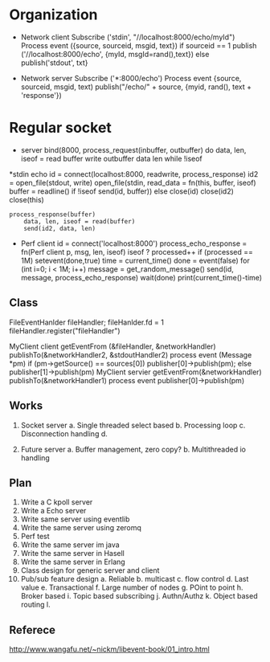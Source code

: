 Organization
===================


* Network client
	Subscribe ('stdin', "//localhost:8000/echo/myId")
	Process event ({source, sourceid, msgid, text})
		if sourceid == 1
			publish ('//localhost:8000/echo', {myId, msgId=rand(),text})
		else 
			publish('stdout', txt}


* Network server
	Subscribe ('*:8000/echo')
	Process event {source, sourceid, msgid, text)
		publish("/echo/" + source, {myid, rand(), text + 'response'})

Regular socket
======================
* server
	bind(8000, 
		process_request(inbuffer, outbuffer)
			do
				data, len, iseof = read buffer
				write outbuffer data len
			while !iseof

*stdin echo 
	id = connect(localhost:8000, readwrite, process_response)
	id2 = open_file(stdout, write)
	open_file(stdin, read_data = 
		fn(this, buffer, iseof)
			buffer = readline()
			if !iseof
				send(id, buffer))
			else 
				close(id)
				close(id2)
				close(this)

	process_response(buffer)
		data, len, iseof = read(buffer)
		send(id2, data, len)
	
* Perf client
	id = connect('localhost:8000')
	process_echo_response = fn(Perf client p, msg, len, iseof)
		iseof ? processed++
		if (processed == 1M)
			setevent(done,true)
	time = current_time()
	done = event(false)
	for (int i=0; i < 1M; i++)
		message = get_random_message()
		send(id, message, process_echo_response)
	wait(done)
	print(current_time()-time)
		
		
Class
--------------------
FileEventHanlder fileHandler;
fileHanlder.fd = 1
fileHandler.register("fileHandler")

MyClient client 
	getEventFrom (&fileHandler, &networkHandler)
	publishTo(&networkHandler2, &stdoutHandler2)
	process event (Message *pm)
		if (pm->getSource() == sources[0])
			publisher[0]->publish(pm);
		else 
			publisher[1]->publish(pm)
MyClient servier
	getEventFrom(&networkHandler)
	publishTo(&networkHandler1)
	process event
		publisher[0]->publish(pm)
	

Works
-----------------------------------
1. Socket server
	a. Single threaded select based
	b. Processing loop
	c. Disconnection handling
	d. 

2. Future server
	a. Buffer management, zero copy?
	b. Multithreaded io handling
	
Plan
------------------------------------
1. Write a C kpoll server
2. Write a Echo server
3. Write same server using eventlib
4. Write the same server using zeromq
5. Perf test
6. Write the same server im java
7. Write the same server in Hasell
8. Write the same server in Erlang
9. Class design for generic server and client
10. Pub/sub feature design
	a. Reliable
	b. multicast
	c. flow control
	d. Last value
	e. Transactional
	f. Large number of nodes
	g. POint to point
	h. Broker based
	i. Topic based subscribing
	j. Authn/Authz
	k. Object based routing
	l. 

Referece
-------------------------------
http://www.wangafu.net/~nickm/libevent-book/01_intro.html

